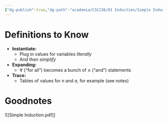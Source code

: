 ```yaml
---
{"dg-publish":true,"dg-path":"academia/CSC236/01 Induction/Simple Induction.md","permalink":"/academia/csc-236/01-induction/simple-induction/","tags":["#cs","#lecture","#math","#note","university"],"created":"2024-09-06T11:45:18.000-04:00","updated":"2024-12-09T04:27:32.638-05:00"}
---
```



# Definitions to Know

- **Instantiate:**
    - Plug in values for variables *literally*
    - And then *simplify*
- **Expanding:**
    - $\forall$ (“for all”) becomes a bunch of $\land$ (“and”) statements
- **Trace:**
    - Tables of values for $n$ and $a$, for example (see notes)

# Goodnotes

![[Simple Induction.pdf]]
